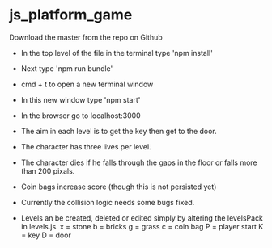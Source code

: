# js_platform_game

Download the master from the repo on Github

- In the top level of the file in the terminal type 'npm install'
- Next type 'npm run bundle'
- cmd + t to open a new terminal window
- In this new window type 'npm start'
- In the browser go to localhost:3000

- The aim in each level is to get the key then get to the door.
- The character has three lives per level.
- The character dies if he falls through the gaps in the floor or falls more than 200 pixals.
- Coin bags increase score (though this is not persisted yet)
- Currently the collision logic needs some bugs fixed. 
- Levels an be created, deleted or edited simply by altering the levelsPack in levels.js. 
            x = stone
            b = bricks
            g = grass
            c = coin bag
            P = player start
            K = key
            D = door   
